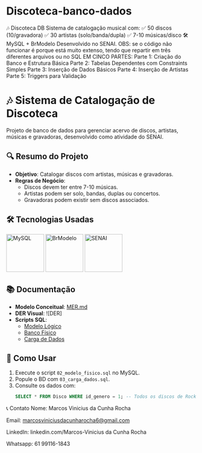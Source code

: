 # Discoteca-banco-dados
🎶 Discoteca DB  Sistema de catalogação musical com:  ✅ 50 discos (10/gravadora)  ✅ 30 artistas (solo/banda/dupla)  ✅ 7-10 músicas/disco  🛠 MySQL + BrModelo  Desenvolvido no SENAI.
OBS: se o código não funcionar é porque está muito extenso, tendo que repartir em três diferentes arquivos ou no SQL EM CINCO PARTES:
Parte 1: Criação do Banco e Estrutura Básica
Parte 2: Tabelas Dependentes com Constraints Simples
Parte 3: Inserção de Dados Básicos
Parte 4: Inserção de Artistas
Parte 5: Triggers para Validação


# 🎶 Sistema de Catalogação de Discoteca

Projeto de banco de dados para gerenciar acervo de discos, artistas, músicas e gravadoras, desenvolvido como atividade do SENAI.

## 🔍 Resumo do Projeto
- **Objetivo**: Catalogar discos com artistas, músicas e gravadoras.
- **Regras de Negócio**:
  - Discos devem ter entre 7-10 músicas.
  - Artistas podem ser solo, bandas, duplas ou concertos.
  - Gravadoras podem existir sem discos associados.

## 🛠 Tecnologias Usadas
<p align="left">
  <img src="https://e-tinet.com/wp-content/uploads/2018/10/MySQL-banco-de-dados-linux-1024x512.png" width="100" title="MySQL">
  <img src="https://franciscochaves.com.br/assets/img/blog/2020/01/logo-tux-brmodelo.png" width="100" title="BrModelo">
  <img src="https://portal.fiero.org.br/storage/noticia/vg3k6ntgebURHbSsvwlaPt9qy8UvSvqfIeOnod2C.png" width="100" title="SENAI">
</p>

## 📚 Documentação
- **Modelo Conceitual**: [MER.md](docs/MER.md)
- **DER Visual**: ![DER] 
- **Scripts SQL**: 
  - [Modelo Lógico](scripts/01_modelo_logico.sql)
  - [Banco Físico](scripts/02_modelo_fisico.sql)
  - [Carga de Dados](scripts/03_carga_dados.sql)

## 📌 Como Usar
1. Execute o script `02_modelo_fisico.sql` no MySQL.
2. Popule o BD com `03_carga_dados.sql`.
3. Consulte os dados com:
   ```sql
   SELECT * FROM Disco WHERE id_genero = 1; -- Todos os discos de Rock

📞 Contato
Nome: Marcos Vinicius da Cunha Rocha

Email: marcosviniciusdacunharocha6@gmail.com

LinkedIn: linkedin.com/Marcos-Vinicius da Cunha Rocha

Whatsapp: 61 99116-1843

